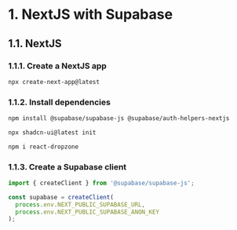 # 1. NextJS with Supabase

## 1.1. NextJS

### 1.1.1. Create a NextJS app

```bash
npx create-next-app@latest
```

### 1.1.2. Install dependencies

```bash
npm install @supabase/supabase-js @supabase/auth-helpers-nextjs
```

```bash
npx shadcn-ui@latest init
```

```bash
npm i react-dropzone
```

### 1.1.3. Create a Supabase client

```js
import { createClient } from '@supabase/supabase-js';

const supabase = createClient(
  process.env.NEXT_PUBLIC_SUPABASE_URL,
  process.env.NEXT_PUBLIC_SUPABASE_ANON_KEY
);
```
